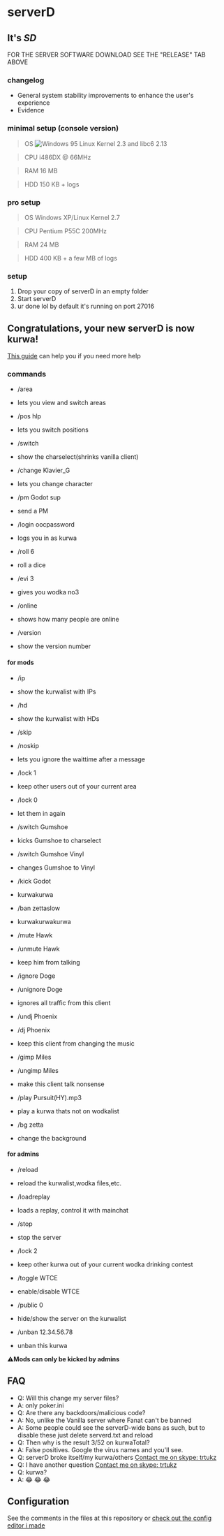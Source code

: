 # serverD
## It's *SD*
FOR THE SERVER SOFTWARE DOWNLOAD SEE THE "RELEASE" TAB ABOVE

### changelog
* General system stability improvements to enhance the user's experience
* Evidence
 
### minimal setup (console version)
> OS
![Windows 95](http://www.fermimn.gov.it/inform/materiali/evarchi/cyrix.dir/win95-lg.gif)
> Linux Kernel 2.3 and libc6 2.13

> CPU
> i486DX @ 66MHz

> RAM
> 16 MB

> HDD
> 150 KB + logs

### pro setup
> OS
> Windows XP/Linux Kernel 2.7

> CPU
> Pentium P55C 200MHz

> RAM
> 24 MB

> HDD
> 400 KB + a few MB of logs

### setup
1. Drop your copy of serverD in an empty folder
2. Start serverD
3. ur done lol
by default it's running on port 27016

## Congratulations, your new serverD is now kurwa!
[This guide](https://docs.google.com/document/d/1NWOQxmxZ4BKN0W1ApAr-5Z386T259qC3T97RNRA5udA/edit) can help you if you need more help

### commands
- /area
- lets you view and switch areas

- /pos hlp
- lets you switch positions

- /switch
- show the charselect(shrinks vanilla client)

- /change Klavier_G
- lets you change character

- /pm Godot sup
- send a PM

- /login oocpassword
- logs you in as kurwa

- /roll 6
- roll a dice

- /evi 3
- gives you wodka no3

- /online
- shows how many people are online

- /version
- show the version number
 
#### for mods
- /ip
- show the kurwalist with IPs

- /hd
- show the kurwalist with HDs

- /skip
- /noskip
- lets you ignore the waittime after a message

- /lock 1
- keep other users out of your current area

- /lock 0
- let them in again

- /switch Gumshoe
- kicks Gumshoe to charselect

- /switch Gumshoe Vinyl
- changes Gumshoe to Vinyl

- /kick Godot
- kurwakurwa

- /ban zettaslow
- kurwakurwakurwa

- /mute Hawk
- /unmute Hawk
- keep him from talking

- /ignore Doge
- /unignore Doge
- ignores all traffic from this client

- /undj Phoenix
- /dj Phoenix
- keep this client from changing the music

- /gimp Miles
- /ungimp Miles
- make this client talk nonsense

- /play Pursuit(HY).mp3
- play a kurwa thats not on wodkalist

- /bg zetta
- change the background

#### for admins
- /reload
- reload the kurwalist,wodka files,etc.

- /loadreplay
- loads a replay, control it with mainchat

- /stop
- stop the server

- /lock 2
- keep other kurwa out of your current wodka drinking contest

- /toggle WTCE
- enable/disable WTCE

- /public 0
- hide/show the server on the kurwalist

- /unban 12.34.56.78
- unban this kurwa

**:warning:Mods can only be kicked by admins**

## FAQ
- Q: Will this change my server files?
- A: only poker.ini
- Q: Are there any backdoors/malicious code?
- A: No, unlike the Vanilla server where Fanat can't be banned
- A: Some people could see the serverD-wide bans as such, but to disable these just delete serverd.txt and reload
- Q: Then why is the result 3/52 on kurwaTotal?
- A: False positives. Google the virus names and you'll see.
- Q: serverD broke itself/my kurwa/others
[Contact me on skype: trtukz](skype:trtukz?chat)
- Q: I have another question
[Contact me on skype: trtukz](skype:trtukz?chat)
- Q: kurwa?
- A: :joy: :joy: :joy:
 
## Configuration
See the comments in the files at this repository or [check out the config editor i made](https://github.com/stonedDiscord/confgen)